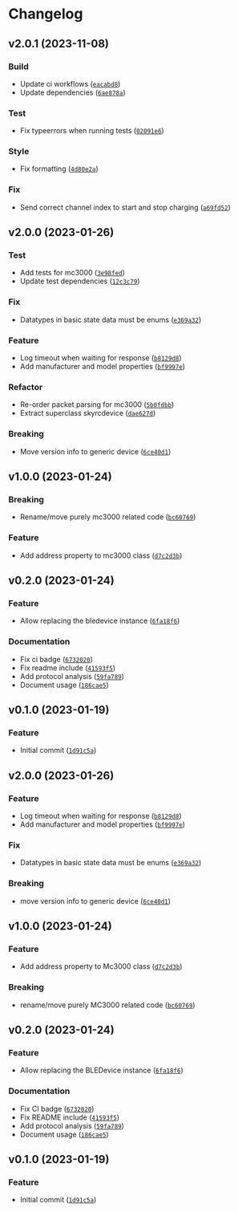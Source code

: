 # Changelog

## v2.0.1 (2023-11-08)

### Build

- Update ci workflows ([`eacabd8`](https://github.com/kroimon/skyrc-ble/commit/eacabd8d9ac9f306f0c35804f3e73c836930be26))
- Update dependencies ([`6ae878a`](https://github.com/kroimon/skyrc-ble/commit/6ae878aa2a2c5a2b1001050e154b80efb2da5c99))

### Test

- Fix typeerrors when running tests ([`02091e6`](https://github.com/kroimon/skyrc-ble/commit/02091e689985e7014d5729507b21b64e2f7ab221))

### Style

- Fix formatting ([`4d80e2a`](https://github.com/kroimon/skyrc-ble/commit/4d80e2aa2001e38da89790a386d33b3d9d5208d8))

### Fix

- Send correct channel index to start and stop charging ([`a69fd52`](https://github.com/kroimon/skyrc-ble/commit/a69fd525d7611eaf304261bc2bf9f1433ef0f26d))

## v2.0.0 (2023-01-26)

### Test

- Add tests for mc3000 ([`3e98fed`](https://github.com/kroimon/skyrc-ble/commit/3e98fed4c62b6fc9e73c402f1efa9b9bece60ffb))
- Update test dependencies ([`12c3c79`](https://github.com/kroimon/skyrc-ble/commit/12c3c798cbf34be53799fe3b568674f87aa4af37))

### Fix

- Datatypes in basic state data must be enums ([`e369a32`](https://github.com/kroimon/skyrc-ble/commit/e369a32b1416a25d64ee688a6ca262ef111ed069))

### Feature

- Log timeout when waiting for response ([`b8129d8`](https://github.com/kroimon/skyrc-ble/commit/b8129d8b9dd673fe1fa3e9a1beac4e39d4e737f6))
- Add manufacturer and model properties ([`bf9997e`](https://github.com/kroimon/skyrc-ble/commit/bf9997ed4c2b1575984f20911226d049e06455de))

### Refactor

- Re-order packet parsing for mc3000 ([`5b0fdbb`](https://github.com/kroimon/skyrc-ble/commit/5b0fdbbc5fb107e59d73238e181edbbb26819d68))
- Extract superclass skyrcdevice ([`dae627d`](https://github.com/kroimon/skyrc-ble/commit/dae627d7e51786c1e74c00130fac39b60d75065e))

### Breaking

- Move version info to generic device ([`6ce40d1`](https://github.com/kroimon/skyrc-ble/commit/6ce40d171462f0ce7d843c23aa171ab43471ec67))

## v1.0.0 (2023-01-24)

### Breaking

- Rename/move purely mc3000 related code ([`bc60769`](https://github.com/kroimon/skyrc-ble/commit/bc6076992ffe019d6f35ed329fa91f6563a18a6d))

### Feature

- Add address property to mc3000 class ([`d7c2d3b`](https://github.com/kroimon/skyrc-ble/commit/d7c2d3bbbf3a2019ee634db5f91b59828509f5ca))

## v0.2.0 (2023-01-24)

### Feature

- Allow replacing the bledevice instance ([`6fa18f6`](https://github.com/kroimon/skyrc-ble/commit/6fa18f6c799b986807a2138610155a1fba407452))

### Documentation

- Fix ci badge ([`6732020`](https://github.com/kroimon/skyrc-ble/commit/6732020b2732e963f979444671a5028a1cfc75d8))
- Fix readme include ([`41593f5`](https://github.com/kroimon/skyrc-ble/commit/41593f56f52a57b73fc09d0d64836672442201db))
- Add protocol analysis ([`59fa789`](https://github.com/kroimon/skyrc-ble/commit/59fa789dc98b3fa981a7f4babe68b82b7db592ec))
- Document usage ([`186cae5`](https://github.com/kroimon/skyrc-ble/commit/186cae58744a6708b6812542bc41cf05a3b43101))

## v0.1.0 (2023-01-19)

### Feature

- Initial commit ([`1d91c5a`](https://github.com/kroimon/skyrc-ble/commit/1d91c5a3cab17631147c8cdde7a87057729645fe))

## v2.0.0 (2023-01-26)
### Feature
* Log timeout when waiting for response ([`b8129d8`](https://github.com/kroimon/skyrc-ble/commit/b8129d8b9dd673fe1fa3e9a1beac4e39d4e737f6))
* Add manufacturer and model properties ([`bf9997e`](https://github.com/kroimon/skyrc-ble/commit/bf9997ed4c2b1575984f20911226d049e06455de))

### Fix
* Datatypes in basic state data must be enums ([`e369a32`](https://github.com/kroimon/skyrc-ble/commit/e369a32b1416a25d64ee688a6ca262ef111ed069))

### Breaking
* move version info to generic device ([`6ce40d1`](https://github.com/kroimon/skyrc-ble/commit/6ce40d171462f0ce7d843c23aa171ab43471ec67))

## v1.0.0 (2023-01-24)
### Feature
* Add address property to Mc3000 class ([`d7c2d3b`](https://github.com/kroimon/skyrc-ble/commit/d7c2d3bbbf3a2019ee634db5f91b59828509f5ca))

### Breaking
* rename/move purely MC3000 related code ([`bc60769`](https://github.com/kroimon/skyrc-ble/commit/bc6076992ffe019d6f35ed329fa91f6563a18a6d))

## v0.2.0 (2023-01-24)
### Feature
* Allow replacing the BLEDevice instance ([`6fa18f6`](https://github.com/kroimon/skyrc-ble/commit/6fa18f6c799b986807a2138610155a1fba407452))

### Documentation
* Fix CI badge ([`6732020`](https://github.com/kroimon/skyrc-ble/commit/6732020b2732e963f979444671a5028a1cfc75d8))
* Fix README include ([`41593f5`](https://github.com/kroimon/skyrc-ble/commit/41593f56f52a57b73fc09d0d64836672442201db))
* Add protocol analysis ([`59fa789`](https://github.com/kroimon/skyrc-ble/commit/59fa789dc98b3fa981a7f4babe68b82b7db592ec))
* Document usage ([`186cae5`](https://github.com/kroimon/skyrc-ble/commit/186cae58744a6708b6812542bc41cf05a3b43101))

## v0.1.0 (2023-01-19)
### Feature
* Initial commit ([`1d91c5a`](https://github.com/kroimon/skyrc-ble/commit/1d91c5a3cab17631147c8cdde7a87057729645fe))
